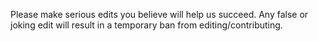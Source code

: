 Please make serious edits you believe will help us succeed.
Any false or joking edit will result in a temporary ban from editing/contributing.
